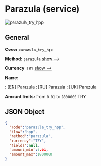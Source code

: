 
# Parazula (service) 
![parazula_try_hpp](https://static.openfintech.io/payment_methods/parazula_try_hpp/logo.svg?w=400&c=v0.59.26#w200)  

## General 
 
**Code:** `parazula_try_hpp` 
 
**Method:** `parazula` 
 [show -->](/payment-methods/parazula/) 
 
**Currency:** `TRY` [show -->](/currencies/TRY/) 
 
**Name:** 
 
:	[EN] Parazula 
:	[RU] Parazula 
:	[UK] Parazula 
 
**Amount limits:** from `0.01` to `1800000` TRY 

## JSON Object 

```json
{
  "code":"parazula_try_hpp",
  "flow":"hpp",
  "method":"parazula",
  "currency":"TRY",
  "fields":null,
  "amount_min":0.01,
  "amount_max":1800000
}
```  
